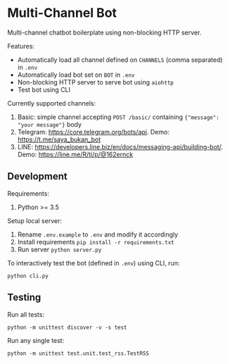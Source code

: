 # Multi-Channel Bot

Multi-channel chatbot boilerplate using non-blocking HTTP server. 

Features:
* Automatically load all channel defined on `CHANNELS` (comma separated) in `.env`
* Automatically load bot set on `BOT` in `.env`
* Non-blocking HTTP server to serve bot using `aiohttp`
* Test bot using CLI

Currently supported channels:
1. Basic: simple channel accepting `POST /basic/` containing `{"message": "your message"}` body
2. Telegram: https://core.telegram.org/bots/api. Demo: https://t.me/saya_bukan_bot
3. LINE: https://developers.line.biz/en/docs/messaging-api/building-bot/. Demo: https://line.me/R/ti/p/@162ernck

## Development

Requirements:

1. Python >= 3.5

Setup local server:

1. Rename `.env.example` to `.env` and modify it accordingly
2. Install requirements `pip install -r requirements.txt`
3. Run server `python server.py`

To interactively test the bot (defined in `.env`) using CLI, run:

```
python cli.py
```

## Testing

Run all tests:

```
python -m unittest discover -v -s test
```

Run any single test:

```
python -m unittest test.unit.test_rss.TestRSS
```

